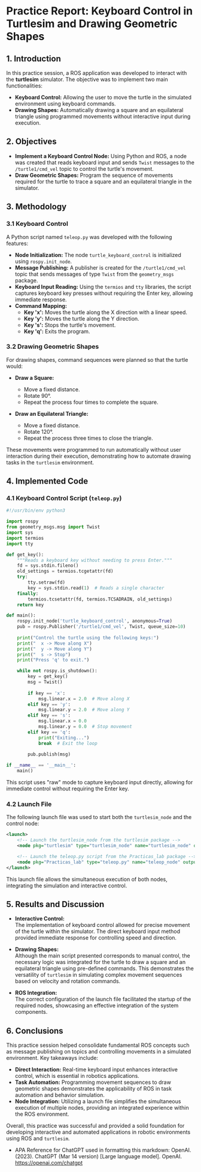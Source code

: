 # Practice Report: Keyboard Control in Turtlesim and Drawing Geometric Shapes

## 1. Introduction

In this practice session, a ROS application was developed to interact with the **turtlesim** simulator. The objective was to implement two main functionalities:  
- **Keyboard Control:** Allowing the user to move the turtle in the simulated environment using keyboard commands.  
- **Drawing Shapes:** Automatically drawing a square and an equilateral triangle using programmed movements without interactive input during execution.

## 2. Objectives

- **Implement a Keyboard Control Node:** Using Python and ROS, a node was created that reads keyboard input and sends `Twist` messages to the `/turtle1/cmd_vel` topic to control the turtle's movement.  
- **Draw Geometric Shapes:** Program the sequence of movements required for the turtle to trace a square and an equilateral triangle in the simulator.

## 3. Methodology

### 3.1 Keyboard Control

A Python script named `teleop.py` was developed with the following features:

- **Node Initialization:** The node `turtle_keyboard_control` is initialized using `rospy.init_node`.
- **Message Publishing:** A publisher is created for the `/turtle1/cmd_vel` topic that sends messages of type `Twist` from the `geometry_msgs` package.
- **Keyboard Input Reading:** Using the `termios` and `tty` libraries, the script captures keyboard key presses without requiring the Enter key, allowing immediate response.
- **Command Mapping:**  
  - **Key 'x':** Moves the turtle along the X direction with a linear speed.
  - **Key 'y':** Moves the turtle along the Y direction.
  - **Key 's':** Stops the turtle's movement.
  - **Key 'q':** Exits the program.

### 3.2 Drawing Geometric Shapes

For drawing shapes, command sequences were planned so that the turtle would:

- **Draw a Square:**  
  - Move a fixed distance.
  - Rotate 90°.
  - Repeat the process four times to complete the square.

- **Draw an Equilateral Triangle:**  
  - Move a fixed distance.
  - Rotate 120°.
  - Repeat the process three times to close the triangle.

These movements were programmed to run automatically without user interaction during their execution, demonstrating how to automate drawing tasks in the `turtlesim` environment.

## 4. Implemented Code

### 4.1 Keyboard Control Script (`teleop.py`)

```python
#!/usr/bin/env python3

import rospy
from geometry_msgs.msg import Twist
import sys
import termios
import tty

def get_key():
    """Reads a keyboard key without needing to press Enter."""
    fd = sys.stdin.fileno()
    old_settings = termios.tcgetattr(fd)
    try:
        tty.setraw(fd)
        key = sys.stdin.read(1)  # Reads a single character
    finally:
        termios.tcsetattr(fd, termios.TCSADRAIN, old_settings)
    return key

def main():
    rospy.init_node('turtle_keyboard_control', anonymous=True)
    pub = rospy.Publisher('/turtle1/cmd_vel', Twist, queue_size=10)
    
    print("Control the turtle using the following keys:")
    print("  x -> Move along X")
    print("  y -> Move along Y")
    print("  s -> Stop")
    print("Press 'q' to exit.")

    while not rospy.is_shutdown():
        key = get_key()
        msg = Twist()
        
        if key == 'x':
            msg.linear.x = 2.0  # Move along X
        elif key == 'y':
            msg.linear.y = 2.0  # Move along Y
        elif key == 's':
            msg.linear.x = 0.0
            msg.linear.y = 0.0  # Stop movement
        elif key == 'q':  
            print("Exiting...")
            break  # Exit the loop
        
        pub.publish(msg)

if __name__ == '__main__':
    main()
```

This script uses "raw" mode to capture keyboard input directly, allowing for immediate control without requiring the Enter key.

### 4.2 Launch File

The following launch file was used to start both the `turtlesim_node` and the control node:

```xml
<launch>
    <!-- Launch the turtlesim_node from the turtlesim package -->
    <node pkg="turtlesim" type="turtlesim_node" name="turtlesim_node" output="screen"/>

    <!-- Launch the teleop.py script from the Practicas_lab package -->
    <node pkg="Practicas_lab" type="teleop.py" name="teleop_node" output="screen"/>
</launch>
```

This launch file allows the simultaneous execution of both nodes, integrating the simulation and interactive control.

## 5. Results and Discussion

- **Interactive Control:**  
  The implementation of keyboard control allowed for precise movement of the turtle within the simulator. The direct keyboard input method provided immediate response for controlling speed and direction.

- **Drawing Shapes:**  
  Although the main script presented corresponds to manual control, the necessary logic was integrated for the turtle to draw a square and an equilateral triangle using pre-defined commands. This demonstrates the versatility of `turtlesim` in simulating complex movement sequences based on velocity and rotation commands.

- **ROS Integration:**  
  The correct configuration of the launch file facilitated the startup of the required nodes, showcasing an effective integration of the system components.

## 6. Conclusions

This practice session helped consolidate fundamental ROS concepts such as message publishing on topics and controlling movements in a simulated environment. Key takeaways include:

- **Direct Interaction:** Real-time keyboard input enhances interactive control, which is essential in robotics applications.
- **Task Automation:** Programming movement sequences to draw geometric shapes demonstrates the applicability of ROS in task automation and behavior simulation.
- **Node Integration:** Utilizing a launch file simplifies the simultaneous execution of multiple nodes, providing an integrated experience within the ROS environment.

Overall, this practice was successful and provided a solid foundation for developing interactive and automated applications in robotic environments using ROS and `turtlesim`.
- APA Reference for ChatGPT used in formatting this markdown:
 OpenAI. (2023). ChatGPT (Mar 14 version) [Large language model]. OpenAI. https://openai.com/chatgpt
```
